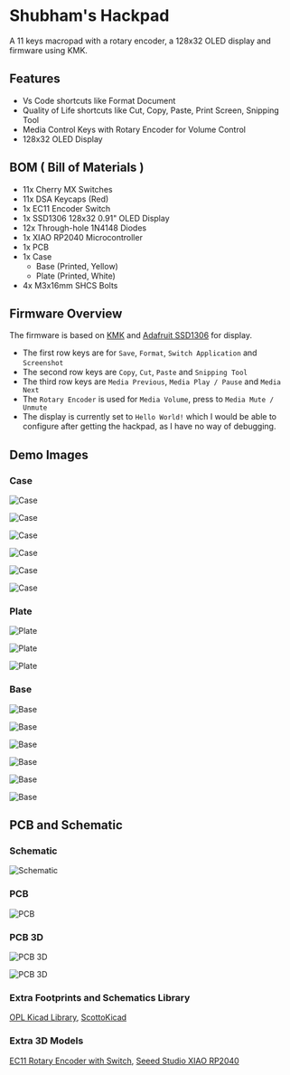 # Shubham's Hackpad

A 11 keys macropad with a rotary encoder, a 128x32 OLED display and firmware using KMK.

## Features

-   Vs Code shortcuts like Format Document
-   Quality of Life shortcuts like Cut, Copy, Paste, Print Screen, Snipping Tool
-   Media Control Keys with Rotary Encoder for Volume Control
-   128x32 OLED Display

## BOM ( Bill of Materials )

-   11x Cherry MX Switches
-   11x DSA Keycaps (Red)
-   1x EC11 Encoder Switch
-   1x SSD1306 128x32 0.91" OLED Display
-   12x Through-hole 1N4148 Diodes
-   1x XIAO RP2040 Microcontroller
-   1x PCB
-   1x Case
    -   Base (Printed, Yellow)
    -   Plate (Printed, White)
-   4x M3x16mm SHCS Bolts

## Firmware Overview

The firmware is based on [KMK](https://github.com/KMKfw/kmk_firmware) and [Adafruit SSD1306](https://docs.circuitpython.org/projects/ssd1306/en/latest) for display.

-   The first row keys are for `Save`, `Format`, `Switch Application` and `Screenshot`
-   The second row keys are `Copy`, `Cut`, `Paste` and `Snipping Tool`
-   The third row keys are `Media Previous`, `Media Play / Pause` and `Media Next`
-   The `Rotary Encoder` is used for `Media Volume`, press to `Media Mute / Unmute`
-   The display is currently set to `Hello World!` which I would be able to configure after getting the hackpad, as I have no way of debugging. 

## Demo Images

### Case

![Case](https://cdn.hackclubber.dev/slackcdn/91513f3fad3484a438e61aafcab39d22.png)

![Case](https://cdn.hack.pet/slackcdn/42f48582fe129df23cc4a94f4d5943dd.png)

![Case](https://cdn.hackclubber.dev/slackcdn/37592ad03e53f0f90dd2bcb34556ff7a.png)

![Case](https://cdn.hackclubber.dev/slackcdn/58c0674f6cd6df7da9a35bdb3baef8c7.png)

![Case](https://cdn.hack.pet/slackcdn/b1ac1ff3825c742e00b0c249fc2b1cb4.png)

![Case](https://cdn.hack.pet/slackcdn/b77a07eed7226095d67b3bf26be6adf0.png)

### Plate

![Plate](https://cdn.hackclubber.dev/slackcdn/a8efd8ab2f7599fca2e47aab2d38d14d.png)

![Plate](https://cdn.hack.pet/slackcdn/f7c48b5cf1b7490f4bd9b660f453d9cb.png)

![Plate](https://cdn.hackclubber.dev/slackcdn/ee7ebd9179a5276da88a737cbe607080.png)

### Base

![Base](https://cdn.hackclubber.dev/slackcdn/96232b9b6ccbe14a50e86289f9fc29b1.png)

![Base](https://cdn.hackclubber.dev/slackcdn/b076d26a434c1e3aa14c0ad56a9482c9.png)

![Base](https://cdn.hackclubber.dev/slackcdn/e4303db6199d327e9a3b653d947ae424.png)

![Base](https://cdn.hackclubber.dev/slackcdn/c022695f1013c5134c224da0dda39daf.png)

![Base](https://cdn.hackclubber.dev/slackcdn/9530b37b0d03ebbc0e4f935f1a5f73bb.png)

![Base](https://cdn.hackclubber.dev/slackcdn/3ec96167cb9d17cc958df5e7381c15b3.png)

## PCB and Schematic

### Schematic

![Schematic](https://cdn.hackclubber.dev/slackcdn/9e92014d58048dfde7ce4f72196f31e1.png)

### PCB

![PCB](https://cdn.hackclubber.dev/slackcdn/f63bfd705631e81dd8a705cbed762f79.png)

### PCB 3D

![PCB 3D](https://cdn.hackclubber.dev/slackcdn/47c90c25393937a8cdc223540b15391b.png)

![PCB 3D](https://cdn.hackclubber.dev/slackcdn/03cd833db40647f23acb614a7ea24bdf.png)

### Extra Footprints and Schematics Library

[OPL Kicad Library](https://github.com/Seeed-Studio/OPL_Kicad_Library/tree/master/Seeed%20Studio%20XIAO%20Series%20Library), [ScottoKicad](https://github.com/joe-scotto/scottokeebs/tree/main/Extras/ScottoKicad)

### Extra 3D Models

[EC11 Rotary Encoder with Switch](https://grabcad.com/library/ec11-rotary-encoder-with-switch-1), [Seeed Studio XIAO RP2040](https://grabcad.com/library/seeed-studio-xiao-rp2040-1)